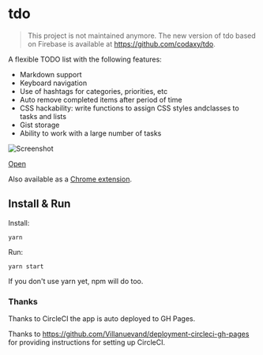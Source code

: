 # tdo

> This project is not maintained anymore. The new version of tdo based on Firebase is available at https://github.com/codaxy/tdo.

A flexible TODO list with the following features:

- Markdown support
- Keyboard navigation
- Use of hashtags for categories, priorities, etc
- Auto remove completed items after period of time
- CSS hackability: write functions to assign CSS styles andclasses to tasks and lists
- Gist storage
- Ability to work with a large number of tasks

![Screenshot](/assets/screenshot.png)

[Open](https://mstijak.github.io/tdo/)

Also available as a [Chrome extension](https://chrome.google.com/webstore/detail/tdo/aaaabkbhklmpmlnjnbicdahijpkgnkfk).

## Install & Run

Install:
```
yarn
```    
Run:
```
yarn start    
```

If you don't use yarn yet, npm will do too.

### Thanks

Thanks to CircleCI the app is auto deployed to GH Pages.
 
Thanks to https://github.com/Villanuevand/deployment-circleci-gh-pages for 
providing instructions for setting up CircleCI.

